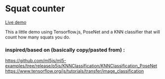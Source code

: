 # Squat counter
[Live demo](https://squat.armandpl.com)

This a little demo using Tensorflow.js, PoseNet and a KNN classifier that will count how many squats you do.

### inspired/based on (basically copy/pasted from) :
https://github.com/ml5js/ml5-examples/tree/release/p5js/KNNClassification/KNNClassification_PoseNet
https://www.tensorflow.org/js/tutorials/transfer/image_classification